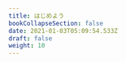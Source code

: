 ```yaml
---
title: はじめよう
bookCollapseSection: false
date: 2021-01-03T05:09:54.533Z
draft: false
weight: 10
---
```

